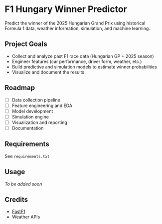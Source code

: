 # F1 Hungary Winner Predictor

Predict the winner of the 2025 Hungarian Grand Prix using historical Formula 1 data, weather information, simulation, and machine learning.

## Project Goals
- Collect and analyze past F1 race data (Hungarian GP + 2025 season)
- Engineer features (car performance, driver form, weather, etc.)
- Build predictive and simulation models to estimate winner probabilities
- Visualize and document the results

## Roadmap
- [ ] Data collection pipeline
- [ ] Feature engineering and EDA
- [ ] Model development
- [ ] Simulation engine
- [ ] Visualization and reporting
- [ ] Documentation

## Requirements
See `requirements.txt`

## Usage
*To be added soon*

## Credits
- [FastF1](https://theoehrly.github.io/Fast-F1/)
- Weather APIs
